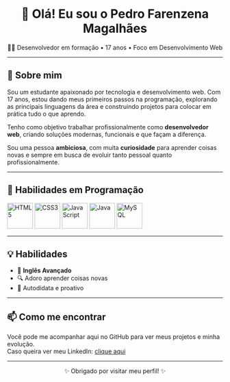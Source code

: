 <h1 align="center">👋 Olá! Eu sou o Pedro Farenzena Magalhães</h1>

<p align="center">
  🧑‍💻 Desenvolvedor em formação • 17 anos • Foco em Desenvolvimento Web
</p>

---

## 🚀 Sobre mim

Sou um estudante apaixonado por tecnologia e desenvolvimento web. Com 17 anos, estou dando meus primeiros passos na programação, explorando as principais linguagens da área e construindo projetos para colocar em prática tudo o que aprendo.

Tenho como objetivo trabalhar profissionalmente como **desenvolvedor web**, criando soluções modernas, funcionais e que façam a diferença.

Sou uma pessoa **ambiciosa**, com muita **curiosidade** para aprender coisas novas e sempre em busca de evoluir tanto pessoal quanto profissionalmente.

---

##  🧠 Habilidades em Programação


<p align="left">
  <img src="https://cdn.jsdelivr.net/gh/devicons/devicon/icons/html5/html5-original.svg" alt="HTML5" width="60" height="60"/>
  <img src="https://cdn.jsdelivr.net/gh/devicons/devicon/icons/css3/css3-original.svg" alt="CSS3" width="60" height="60"/>
  <img src="https://cdn.jsdelivr.net/gh/devicons/devicon/icons/javascript/javascript-original.svg" alt="JavaScript" width="60" height="60"/>
  <img src="https://cdn.jsdelivr.net/gh/devicons/devicon/icons/java/java-original.svg" alt="Java" width="60" height="60"/>
  <img src="https://cdn.jsdelivr.net/gh/devicons/devicon/icons/mysql/mysql-original.svg" alt="MySQL" width="60" height="60"/>
</p>

---

## 💡 Habilidades

- 📘 **Inglês Avançado**
- 🔍 Adoro aprender coisas novas 
- 🧭 Autodidata e proativo

---

## 📫 Como me encontrar

Você pode me acompanhar aqui no GitHub para ver meus projetos e minha evolução.  
Caso queira ver meu LinkedIn: [clique aqui](https://www.linkedin.com/in/pedro-farenzena-a3228b307/)

---

<p align="center">✨ Obrigado por visitar meu perfil! ✨</p>
